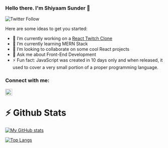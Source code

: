 ### Hello there. I'm Shiyaam Sunder 👋
![Twitter Follow](https://img.shields.io/twitter/follow/shiyaamsunder?label=Follow%20Me&style=social)



Here are some ideas to get you started:

- 🔭 I’m currently working on a [React Twitch Clone](https://github.com/shiyaamsunder/twitch-react-clone)
- 🌱 I’m currently learning MERN Stack
- 👯 I’m looking to collaborate on some cool React projects
- 💬 Ask me about Front-End Development
- ⚡ Fun fact: JavaScript was created in 10 days only and when released, it used to cover a very small portion of a proper programming language.

### Connect with me:
[<img align="left" alt="twitter | Twitter" width="22px" src="https://cdn.jsdelivr.net/npm/simple-icons@v3/icons/twitter.svg" />][twitter]

<br/>

# :zap: Github Stats
[![My GitHub stats](https://github-readme-stats.vercel.app/api?username=shiyaamsunder&show_icons=true&count_private=true)](https://github.com/github-readme-stats)

[![Top Langs](https://github-readme-stats.vercel.app/api/top-langs/?username=shiyaamsunder&layout=compact)](https://github.com/github-readme-stats)

[twitter]: https://twitter.com/shiyaamsunder
